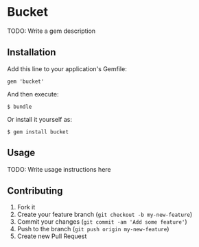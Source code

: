 # Bucket

TODO: Write a gem description

## Installation

Add this line to your application's Gemfile:

    gem 'bucket'

And then execute:

    $ bundle

Or install it yourself as:

    $ gem install bucket

## Usage

TODO: Write usage instructions here

## Contributing

1. Fork it
2. Create your feature branch (`git checkout -b my-new-feature`)
3. Commit your changes (`git commit -am 'Add some feature'`)
4. Push to the branch (`git push origin my-new-feature`)
5. Create new Pull Request
